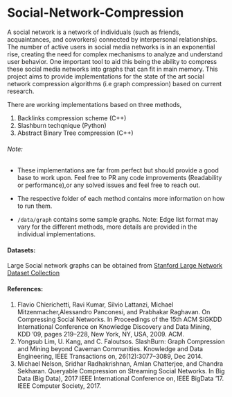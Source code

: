 # Social-Network-Compression

A social network is a network of individuals (such as friends, acquaintances, and coworkers) connected by interpersonal relationships. The number of active users in social media networks is in an exponential rise, creating the need for complex mechanisms to analyze and understand user behavior. One important tool to aid this being the ability to compress these social media networks into graphs that can fit in main memory. This project aims to provide implementations for the state of the art social network compression algorithms (i.e graph compression) based on current research.

There are working implementations based on three methods,
1. Backlinks compression scheme (C++)
2. Slashburn techqnique (Python)
3. Abstract Binary Tree compression (C++)

###### Note:
+ These implementations are far from perfect but should provide a good base to work upon. Feel free to PR any code improvements (Readability or performance),or any solved issues and feel free to reach out. 

+ The respective folder of each method contains more information on how to run them.
+ ```/data/graph``` contains some sample graphs. Note: Edge list format may vary for the different methods, more details are provided in the individual implementations.

#### Datasets:
Large Social network graphs can be obtained from [Stanford Large Network Dataset Collection](https://snap.stanford.edu/data/)

#### References:
1. Flavio Chierichetti, Ravi Kumar, Silvio Lattanzi, Michael Mitzenmacher,Alessandro Panconesi, and Prabhakar Raghavan. On Compressing Social Networks. In Proceedings of the 15th ACM SIGKDD International Conference on Knowledge Discovery and Data Mining, KDD ’09, pages 219–228, New York, NY, USA, 2009. ACM.
2. Yongsub Lim, U. Kang, and C. Faloutsos. SlashBurn: Graph Compression and Mining beyond Caveman Communities. Knowledge and Data Engineering, IEEE Transactions on, 26(12):3077–3089, Dec 2014.
3.  Michael Nelson, Sridhar Radhakrishnan, Amlan Chatterjee, and Chandra Sekharan. Queryable Compression on Streaming Social Networks. In Big Data (Big Data), 2017 IEEE International Conference on, IEEE BigData ’17. IEEE Computer Society, 2017.

